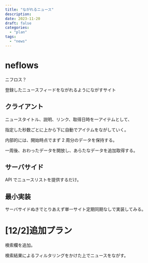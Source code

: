 ```yaml
---
title: "ながれるニュース"
description:
date: 2023-11-20
draft: false
categories:
  - "plan"
tags:
  - "news"
---
```


# neflows

ニフロス？

登録したニュースフィードをながれるようにながすサイト

## クライアント

ニュースタイトル、説明、リンク、取得日時を一アイテムとして、

指定した秒数ごとに上から下に自動でアイテムをながしていく。

内部的には、開始時点でまず 2 周分のデータを保持する。

一周後、おわったデータを開放し、あらたなデータを追加取得する。

## サーバサイド

API でニュースリストを提供するだけ。

## 最小実装

サーバサイドぬきでとりあえず単一サイト定期同期なしで実装してみる。

# [12/2]追加プラン

検索欄を追加。

検索結果によるフィルタリングをかけた上でニュースをながす。
